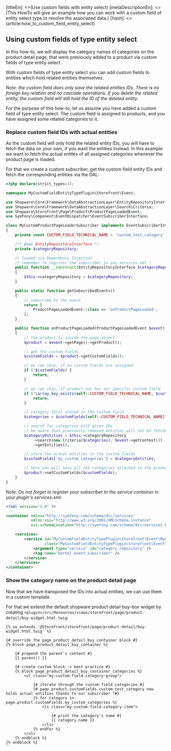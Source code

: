 [titleEn]: <>(Use custom fields with entity select)
[metaDescriptionEn]: <>(This HowTo will give an example how you can work with a custom field of entity select type to resolve the associated data.)
[hash]: <>(article:how_to_custom_field_entity_select)

## Using custom fields of type entity select

In this how-to, we will display the category names of categories on the product detail page, that were previously added to a product via custom fields of type entity select.

With custom fields of type entity select you can add custom fields to entities which hold related entities themselves.

*Note: the custom field does only save the related entities IDs. There is no foreign key relation and no cascade operations. If you delete the related entity, the custom field will still hold the ID of the deleted entity.*

For the purpose of this how-to, let us assume you have added a custom field of type entity select.
The custom field is assigned to products, and you have assigned some related categories to it.

### Replace custom field IDs with actual entities

As the custom field will only hold the related entity IDs, you will have to fetch the data on your own, if you want the entities instead.
In this example we want to fetch the actual entites of all assigned categories whenever the product page is loaded.

For that we create a custom subscriber, get the custom field entity IDs and fetch the corresponding entities via the DAL: 

```php
<?php declare(strict_types=1);

namespace MyCustomFieldEntityTypePlugin\Storefront\Event;

use Shopware\Core\Framework\DataAbstractionLayer\EntityRepositoryInterface;
use Shopware\Core\Framework\DataAbstractionLayer\Search\Criteria;
use Shopware\Storefront\Page\Product\ProductPageLoadedEvent;
use Symfony\Component\EventDispatcher\EventSubscriberInterface;

class MyCustomProductPageLoaderSubscriber implements EventSubscriberInterface
{
    private const CUSTOM_FIELD_TECHNICAL_NAME = 'custom_test_category';

    /** @var EntityRepositoryInterface */
    private $categoryRepository;

    // loaded via Dependency Injection 
    // remember to register the subscriber in you services.xml !
    public function __construct(EntityRepositoryInterface $categoryRepository)
    {
        $this->categoryRepository = $categoryRepository;
    }

    public static function getSubscribedEvents()
    {
        // subscribe to the event
        return [
            ProductPageLoadedEvent::class => 'onProductPageLoaded',
        ];
    }

    public function onProductPageLoaded(ProductPageLoadedEvent $event): void
    {
        // the product is inside the page object
        $product = $event->getPage()->getProduct();

        // get the custom fields
        $customFields = $product->getCustomFields();

        // we can skip, if no custom fields are assigned
        if (!$customFields) {
            return;
        }

        // we can skip, if product not has our specific custom field
        if (!\array_key_exists(self::CUSTOM_FIELD_TECHNICAL_NAME, $customFields)) {
            return;
        }

        // category ID(s) stored in the custom field
        $categories = $customFields[self::CUSTOM_FIELD_TECHNICAL_NAME];

        // search for categories with given IDs
        // be aware that previously removed entities will not be fetched from the DAL
        $categoryEntities = $this->categoryRepository
            ->search(new Criteria($categories), $event->getContext())
            ->getEntities();

        // store the actual entities in the custom fields
        $customFields['my_custom_categories'] = $categoryEntities;

        // here you will have all the categories attached to the product's custom field
        $product->setCustomFields($customFields);
    }
}
```

*Note: Do not forget to register your subscriber to the service container in your plugin's services.xml:* 
```xml
<?xml version="1.0" ?>

<container xmlns="http://symfony.com/schema/dic/services"
           xmlns:xsi="http://www.w3.org/2001/XMLSchema-instance"
           xsi:schemaLocation="http://symfony.com/schema/dic/services http://symfony.com/schema/dic/services/services-1.0.xsd">

    <services>
        <service id="MyCustomFieldEntityTypePlugin\Storefront\Event\MyCustomProductPageLoaderSubscriber"
                 class="MyCustomFieldEntityTypePlugin\Storefront\Event\MyCustomProductPageLoaderSubscriber">
            <argument type="service" id="category.repository" />
            <tag name="kernel.event_subscriber" />
        </service>
    </services>
</container>
```

### Show the category name on the product detail page

Now that we have transposed the IDs into actual entities, we can use them in a custom template.

For that we extend the default shopware product detail buy-box widget by creating `<plugin>/src/Resources/views/storefront/page/product-detail/buy-widget.html.twig`:

```twig
{% sw_extends '@Storefront/storefront/page/product-detail/buy-widget.html.twig' %}

{# override the page_product_detail_buy_container block #}
{% block page_product_detail_buy_container %}

    {# prepend the parent's content #}
    {{ parent() }}

    {# create custom block -> best practice #}
    {% block page_product_detail_buy_container_categories %}
        <ul class="my-custom-field-category-group">

            {# iterate through the custom field categories #}
            {# page.product.customFields.custom_test_category now holds actual entities thanks to our subscriber !#}
            {% for category in page.product.customFields.my_custom_categories %}
                <li class="my-custom-field-category-item">

                    {# print the category's name #}
                    {{ category.name }}
                </li>
            {% endfor %}
        </ul>
    {% endblock %}
{% endblock %}
``
